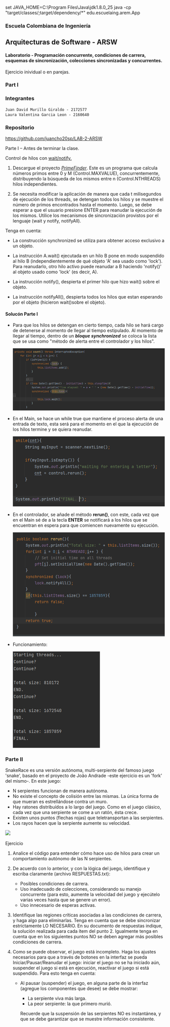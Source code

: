 set JAVA_HOME=C:\Program Files\Java\jdk1.8.0_25
java -cp "target/classes/;target/dependency/*" edu.escuelaing.arem.App

### Escuela Colombiana de Ingeniería
## Arquitecturas de Software - ARSW

#### Laboratorio - Programación concurrente, condiciones de carrera, esquemas de sincronización, colecciones sincronizadas y concurrentes.

Ejercicio inividual o en parejas.

### Part I

### Integrantes
	Juan David Murillo Giraldo - 2172577
	Laura Valentina Garcia Leon - 2160640 

### Repositorio
https://github.com/juancho20sp/LAB-2-ARSW


Parte I – Antes de terminar la clase.

Control de hilos con [wait/notify.](http://howtodoinjava.com/core-java/multi-threading/how-to-work-with-wait-notify-and-notifyall-in-java/)

1.  Descargue el proyecto
    [*PrimeFinder*](https://github.com/ARSW-ECI/wait-notify-excercise).
    Este es un programa que calcula números primos entre 0 y M
    (Control.MAXVALUE), concurrentemente, distribuyendo la búsqueda de
    los mismos entre n (Control.NTHREADS) hilos independientes.

2.  Se necesita modificar la aplicación de manera que cada t
    milisegundos de ejecución de los threads, se detengan todos los
    hilos y se muestre el número de primos encontrados hasta el momento.
    Luego, se debe esperar a que el usuario presione ENTER para reanudar
    la ejecución de los mismos. Utilice los mecanismos de sincronización
    provistos por el lenguaje (wait y notify, notifyAll).

Tenga en cuenta:

-   La construcción synchronized se utiliza para obtener acceso exclusivo a un objeto.

-   La instrucción A.wait() ejecutada en un hilo B pone en modo suspendido al hilo B (independientemente de qué objeto 'A' sea usado como 'lock'). Para reanudarlo, otro hilo activo puede reanudar a B haciendo 'notify()' al objeto usado como 'lock' (es decir, A).

-   La instrucción notify(), despierta el primer hilo que hizo wait()
    sobre el objeto.

-   La instrucción notifyAll(), despierta todos los hilos que estan
    esperando por el objeto (hicieron wait()sobre el objeto).

#### Solucón Parte I
    
- Para que los hilos se detengan en cierto tiempo, cada hilo se hará cargo de detenerse al momento 
  de llegar al tiempo estipulado. Al momento de llegar al tiempo, dentro de un _**bloque synchronized**_ 
  se coloca la lista que se usa como "método de alerta entre el controlador y los hilos".

  ![Part1-1](img/parte1-1.png)

- En el Main, se hace un while true que mantiene el proceso alerta de una entrada de texto, esta será
  para el momento en el que la ejecución de los hilos termine y se quiera reanudar. 

  ![Part1-2](img/parte1-2.png)

- En el controlador, se añade el método **rerun()**, con este, cada vez que en el Main sé de a la tecla
  **ENTER** se notificará a los hilos que se encuentran en espera para que comiencen nuevamente su ejecución.

  ![Part1-3](img/parte1-3.png)

- Funcionamiento: 

  ![Part1-4](img/parte1-4.png)


### Parte II

SnakeRace es una versión autónoma, multi-serpiente del famoso juego 'snake', basado en el proyecto de João Andrade -este ejercicio es un 'fork' del mismo-. En este juego:
	
- N serpientes funcionan de manera autónoma.
- No existe el concepto de colisión entre las mismas. La única forma de que mueran es estrellándose contra un muro.
- Hay ratones distribuídos a lo largo del juego. Como en el juego clásico, cada vez que una serpiente se come a un ratón, ésta crece.
- Existen unos puntos (flechas rojas) que teletransportan a las serpientes.
- Los rayos hacen que la serpiente aumente su velocidad.

![](img/sshot.png)

Ejercicio

1. Analice el código para entender cómo hace uso de hilos para crear un comportamiento autónomo de las N serpientes.

2. De acuerdo con lo anterior, y con la lógica del juego, identifique y escriba claramente (archivo RESPUESTAS.txt):
    - Posibles condiciones de carrera.
    - Uso inadecuado de colecciones, considerando su manejo concurrente (para esto, aumente la velocidad del juego y ejecútelo varias veces hasta que se genere un error).
    - Uso innecesario de esperas activas.

2. Identifique las regiones críticas asociadas a las condiciones de carrera, y haga algo para eliminarlas. Tenga en cuenta que se debe sincronizar estríctamente LO NECESARIO. En su documento de respuestas indique, la solución realizada para cada ítem del punto 2. Igualmente tenga en cuenta que en los siguientes puntos NO se deben agregar más posibles condiciones de carrera.

3. Como se puede observar, el juego está incompleto. Haga los ajustes necesarios para que a través de botones en la interfaz se pueda Iniciar/Pausar/Reanudar el juego: iniciar el juego no se ha iniciado aún, suspender el juego si está en ejecución, reactivar el juego si está suspendido. Para esto tenga en cuenta:
    * Al pausar (suspender) el juego, en alguna parte de la interfaz (agregue los componentes que desee) se debe mostrar:
        - La serpiente viva más larga.
        - La peor serpiente: la que primero murió.
    
        Recuerde que la suspensión de las serpientes NO es instantánea, y que se debe garantizar que se muestre información consistente.
    


